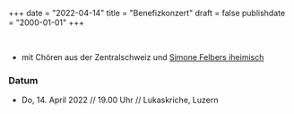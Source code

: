 ﻿﻿﻿+++
date = "2022-04-14"
title = "Benefizkonzert"
draft = false
publishdate = "2000-01-01"
+++


<br>

* mit Chören aus der Zentralschweiz und [Simone Felbers iheimisch](https://simonefelbersiheimisch.ch/)


### Datum

* Do, 14. April 2022 // 19.00 Uhr // Lukaskriche, Luzern